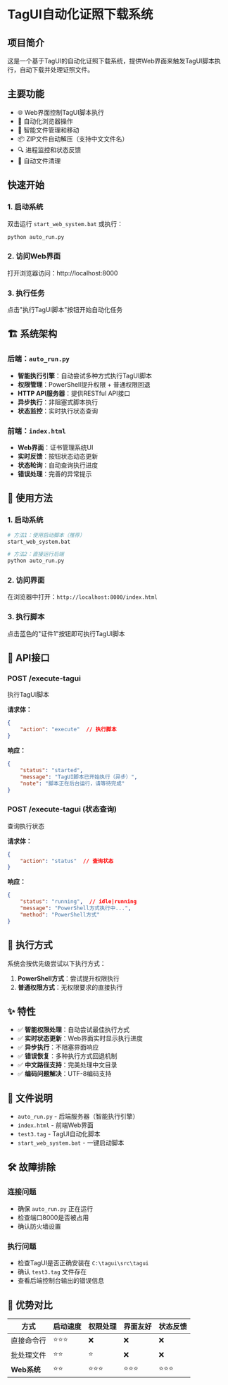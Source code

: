 # TagUI自动化证照下载系统

## 项目简介

这是一个基于TagUI的自动化证照下载系统，提供Web界面来触发TagUI脚本执行，自动下载并处理证照文件。

## 主要功能

- 🌐 Web界面控制TagUI脚本执行
- 🤖 自动化浏览器操作
- 📁 智能文件管理和移动
- 📦 ZIP文件自动解压（支持中文文件名）
- 🔍 进程监控和状态反馈
- 🧹 自动文件清理

## 快速开始

### 1. 启动系统
双击运行 `start_web_system.bat` 或执行：
```bash
python auto_run.py
```

### 2. 访问Web界面
打开浏览器访问：http://localhost:8000

### 3. 执行任务
点击"执行TagUI脚本"按钮开始自动化任务

## 🏗️ 系统架构

### 后端：`auto_run.py`
- **智能执行引擎**：自动尝试多种方式执行TagUI脚本
- **权限管理**：PowerShell提升权限 + 普通权限回退
- **HTTP API服务器**：提供RESTful API接口
- **异步执行**：非阻塞式脚本执行
- **状态监控**：实时执行状态查询

### 前端：`index.html`
- **Web界面**：证书管理系统UI
- **实时反馈**：按钮状态动态更新
- **状态轮询**：自动查询执行进度
- **错误处理**：完善的异常提示

## 🚀 使用方法

### 1. 启动系统
```bash
# 方法1：使用启动脚本（推荐）
start_web_system.bat

# 方法2：直接运行后端
python auto_run.py
```

### 2. 访问界面
在浏览器中打开：`http://localhost:8000/index.html`

### 3. 执行脚本
点击蓝色的"证件1"按钮即可执行TagUI脚本

## 📡 API接口

### POST /execute-tagui
执行TagUI脚本

**请求体：**
```json
{
    "action": "execute"  // 执行脚本
}
```

**响应：**
```json
{
    "status": "started",
    "message": "TagUI脚本已开始执行（异步）",
    "note": "脚本正在后台运行，请等待完成"
}
```

### POST /execute-tagui (状态查询)
查询执行状态

**请求体：**
```json
{
    "action": "status"  // 查询状态
}
```

**响应：**
```json
{
    "status": "running",  // idle|running
    "message": "PowerShell方式执行中...",
    "method": "PowerShell方式"
}
```

## 🔧 执行方式

系统会按优先级尝试以下执行方式：

1. **PowerShell方式**：尝试提升权限执行
2. **普通权限方式**：无权限要求的直接执行

## ✨ 特性

- ✅ **智能权限处理**：自动尝试最佳执行方式
- ✅ **实时状态更新**：Web界面实时显示执行进度
- ✅ **异步执行**：不阻塞界面响应
- ✅ **错误恢复**：多种执行方式回退机制
- ✅ **中文路径支持**：完美处理中文目录
- ✅ **编码问题解决**：UTF-8编码支持

## 📁 文件说明

- `auto_run.py` - 后端服务器（智能执行引擎）
- `index.html` - 前端Web界面
- `test3.tag` - TagUI自动化脚本
- `start_web_system.bat` - 一键启动脚本

## 🛠️ 故障排除

### 连接问题
- 确保 `auto_run.py` 正在运行
- 检查端口8000是否被占用
- 确认防火墙设置

### 执行问题
- 检查TagUI是否正确安装在 `C:\tagui\src\tagui`
- 确认 `test3.tag` 文件存在
- 查看后端控制台输出的错误信息

## 🎯 优势对比

| 方式 | 启动速度 | 权限处理 | 界面友好 | 状态反馈 |
|------|----------|----------|----------|----------|
| 直接命令行 | ⭐⭐⭐ | ❌ | ❌ | ❌ |
| 批处理文件 | ⭐⭐ | ⭐ | ❌ | ❌ |
| **Web系统** | ⭐⭐ | ⭐⭐⭐ | ⭐⭐⭐ | ⭐⭐⭐ |
